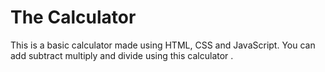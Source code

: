 # The Calculator
 This is a basic calculator made using HTML, CSS and JavaScript. You can add subtract multiply and divide using this calculator .
